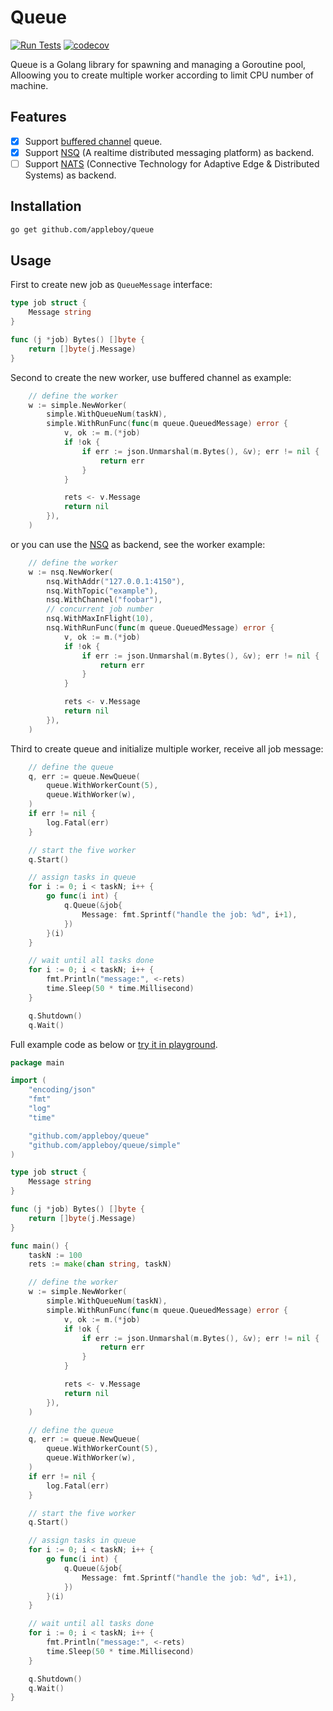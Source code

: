 # Queue

[![Run Tests](https://github.com/appleboy/queue/actions/workflows/go.yml/badge.svg?branch=master)](https://github.com/appleboy/queue/actions/workflows/go.yml)
[![codecov](https://codecov.io/gh/appleboy/queue/branch/master/graph/badge.svg?token=V8A1WA0P5E)](https://codecov.io/gh/appleboy/queue)

Queue is a Golang library for spawning and managing a Goroutine pool, Alloowing you to create multiple worker according to limit CPU number of machine.

## Features

* [x] Support [buffered channel](https://gobyexample.com/channel-buffering) queue.
* [x] Support [NSQ](https://nsq.io/) (A realtime distributed messaging platform) as backend.
* [ ] Support [NATS](https://nats.io/) (Connective Technology for Adaptive Edge & Distributed Systems) as backend.

## Installation

```sh
go get github.com/appleboy/queue
```

## Usage

First to create new job as `QueueMessage` interface:

```go
type job struct {
	Message string
}

func (j *job) Bytes() []byte {
	return []byte(j.Message)
}
```

Second to create the new worker, use buffered channel as example:

```go
	// define the worker
	w := simple.NewWorker(
		simple.WithQueueNum(taskN),
		simple.WithRunFunc(func(m queue.QueuedMessage) error {
			v, ok := m.(*job)
			if !ok {
				if err := json.Unmarshal(m.Bytes(), &v); err != nil {
					return err
				}
			}

			rets <- v.Message
			return nil
		}),
	)
```

or you can use the [NSQ](https://nsq.io/) as backend, see the worker example:

```go
	// define the worker
	w := nsq.NewWorker(
		nsq.WithAddr("127.0.0.1:4150"),
		nsq.WithTopic("example"),
		nsq.WithChannel("foobar"),
		// concurrent job number
		nsq.WithMaxInFlight(10),
		nsq.WithRunFunc(func(m queue.QueuedMessage) error {
			v, ok := m.(*job)
			if !ok {
				if err := json.Unmarshal(m.Bytes(), &v); err != nil {
					return err
				}
			}

			rets <- v.Message
			return nil
		}),
	)
```

Third to create queue and initialize multiple worker, receive all job message:

```go
	// define the queue
	q, err := queue.NewQueue(
		queue.WithWorkerCount(5),
		queue.WithWorker(w),
	)
	if err != nil {
		log.Fatal(err)
	}

	// start the five worker
	q.Start()

	// assign tasks in queue
	for i := 0; i < taskN; i++ {
		go func(i int) {
			q.Queue(&job{
				Message: fmt.Sprintf("handle the job: %d", i+1),
			})
		}(i)
	}

	// wait until all tasks done
	for i := 0; i < taskN; i++ {
		fmt.Println("message:", <-rets)
		time.Sleep(50 * time.Millisecond)
	}

	q.Shutdown()
	q.Wait()
```

Full example code as below or [try it in playground](https://play.golang.org/p/ZM3XAnYcAs7).

```go
package main

import (
	"encoding/json"
	"fmt"
	"log"
	"time"

	"github.com/appleboy/queue"
	"github.com/appleboy/queue/simple"
)

type job struct {
	Message string
}

func (j *job) Bytes() []byte {
	return []byte(j.Message)
}

func main() {
	taskN := 100
	rets := make(chan string, taskN)

	// define the worker
	w := simple.NewWorker(
		simple.WithQueueNum(taskN),
		simple.WithRunFunc(func(m queue.QueuedMessage) error {
			v, ok := m.(*job)
			if !ok {
				if err := json.Unmarshal(m.Bytes(), &v); err != nil {
					return err
				}
			}

			rets <- v.Message
			return nil
		}),
	)

	// define the queue
	q, err := queue.NewQueue(
		queue.WithWorkerCount(5),
		queue.WithWorker(w),
	)
	if err != nil {
		log.Fatal(err)
	}

	// start the five worker
	q.Start()

	// assign tasks in queue
	for i := 0; i < taskN; i++ {
		go func(i int) {
			q.Queue(&job{
				Message: fmt.Sprintf("handle the job: %d", i+1),
			})
		}(i)
	}

	// wait until all tasks done
	for i := 0; i < taskN; i++ {
		fmt.Println("message:", <-rets)
		time.Sleep(50 * time.Millisecond)
	}

	q.Shutdown()
	q.Wait()
}
```
